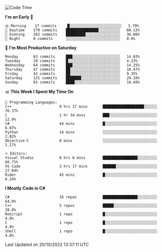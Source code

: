 <!--START_SECTION:waka-->
![Code Time](http://img.shields.io/badge/Code%20Time-867%20hrs%2035%20mins-blue)

**I'm an Early 🐤** 

```text
🌞 Morning    17 commits     █░░░░░░░░░░░░░░░░░░░░░░░░   3.79% 
🌆 Daytime    270 commits    ███████████████░░░░░░░░░░   60.13% 
🌃 Evening    162 commits    █████████░░░░░░░░░░░░░░░░   36.08% 
🌙 Night      0 commits      ░░░░░░░░░░░░░░░░░░░░░░░░░   0.0%

```
📅 **I'm Most Productive on Saturday** 

```text
Monday       63 commits     ███░░░░░░░░░░░░░░░░░░░░░░   14.03% 
Tuesday      19 commits     █░░░░░░░░░░░░░░░░░░░░░░░░   4.23% 
Wednesday    64 commits     ███░░░░░░░░░░░░░░░░░░░░░░   14.25% 
Thursday     47 commits     ██░░░░░░░░░░░░░░░░░░░░░░░   10.47% 
Friday       42 commits     ██░░░░░░░░░░░░░░░░░░░░░░░   9.35% 
Saturday     131 commits    ███████░░░░░░░░░░░░░░░░░░   29.18% 
Sunday       83 commits     ████░░░░░░░░░░░░░░░░░░░░░   18.49%

```


📊 **This Week I Spent My Time On** 

```text
💬 Programming Languages: 
C++                      9 hrs 17 mins       ███████████████████░░░░░░   76.37% 
C                        1 hr 34 mins        ███░░░░░░░░░░░░░░░░░░░░░░   12.9% 
C#                       44 mins             █░░░░░░░░░░░░░░░░░░░░░░░░   6.07% 
Python                   14 mins             ░░░░░░░░░░░░░░░░░░░░░░░░░   2.02% 
Objective-C              8 mins              ░░░░░░░░░░░░░░░░░░░░░░░░░   1.17%

🔥 Editors: 
Visual Studio            8 hrs 6 mins        ████████████████░░░░░░░░░   66.71% 
VS Code                  3 hrs 17 mins       ██████░░░░░░░░░░░░░░░░░░░   27.04% 
Rider                    45 mins             █░░░░░░░░░░░░░░░░░░░░░░░░   6.24%

```

**I Mostly Code in C#** 

```text
C#                       16 repos            ████████████████░░░░░░░░░   64.0% 
C++                      5 repos             █████░░░░░░░░░░░░░░░░░░░░   20.0% 
ReScript                 1 repo              █░░░░░░░░░░░░░░░░░░░░░░░░   4.0% 
C                        1 repo              █░░░░░░░░░░░░░░░░░░░░░░░░   4.0% 
Shell                    1 repo              █░░░░░░░░░░░░░░░░░░░░░░░░   4.0%

```



 Last Updated on 20/10/2022 13:37:11 UTC
<!--END_SECTION:waka-->
